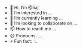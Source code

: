 - 👋 Hi, I’m @5ajl
- 👀 I’m interested in ...
- 🌱 I’m currently learning ...
- 💞️ I’m looking to collaborate on ...
- 📫 How to reach me ...
- 😄 Pronouns: ...
- ⚡ Fun fact: ...

<!---
5ajl/5ajl is a ✨ special ✨ repository because its `README.md` (this file) appears on your GitHub profile.
You can click the Preview link to take a look at your changes.
--->
